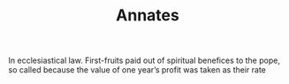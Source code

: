 ---
title: Annates
letter: A
permalink: "/definitions/annates.html"
body: In ecclesiastical law. First-fruits paid out of spiritual benefices to the pope,
  so called because the value of one year’s profit was taken as their rate
published_at: '2018-07-07'
source: Black's Law Dictionary
layout: post
---